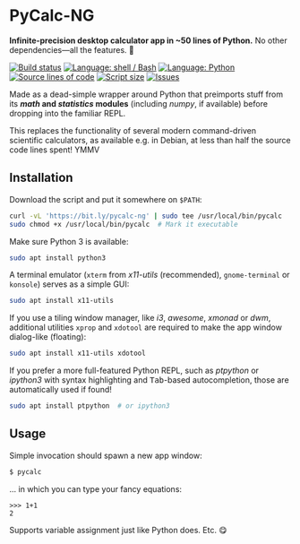 PyCalc-NG
=========

**Infinite-precision desktop calculator app in ~50 lines of Python.**
No other dependencies—all the features. 🙌

[![Build status](https://img.shields.io/github/actions/workflow/status/kernc/pycalc-ng/ci.yml?branch=master&style=for-the-badge)](https://github.com/kernc/pycalc-ng/actions)
[![Language: shell / Bash](https://img.shields.io/badge/lang-Shell-peachpuff?style=for-the-badge)](https://github.com/kernc/pycalc-ng)
[![Language: Python](https://img.shields.io/badge/lang-Python-blue?style=for-the-badge)](https://github.com/kernc/pycalc-ng)
[![Source lines of code](https://img.shields.io/endpoint?url=https%3A%2F%2Fghloc.vercel.app%2Fapi%2Fkernc%2Fpycalc-ng%2Fbadge?filter=pycalc%26format=human&style=for-the-badge&label=SLOC&color=skyblue)](https://ghloc.vercel.app/kernc/pycalc-ng)
[![Script size](https://img.shields.io/github/size/kernc/pycalc-ng/pycalc?style=for-the-badge&color=skyblue)](https://github.com/kernc/pycalc-ng)
[![Issues](https://img.shields.io/github/issues/kernc/pycalc-ng?style=for-the-badge)](https://github.com/kernc/pycalc-ng/issues)

Made as a dead-simple wrapper around Python that preimports
stuff from its **_math_ and _statistics_ modules** (including _numpy_, if available)
before dropping into the familiar REPL.

This replaces the functionality of several modern command-driven scientific calculators,
as available e.g. in Debian,
at less than half the source code lines spent! YMMV


Installation
------------
Download the script and put it somewhere on `$PATH`:
```sh
curl -vL 'https://bit.ly/pycalc-ng' | sudo tee /usr/local/bin/pycalc
sudo chmod +x /usr/local/bin/pycalc  # Mark it executable
```

Make sure Python 3 is available:
```sh
sudo apt install python3
```

A terminal emulator (`xterm` from _x11-utils_ (recommended), `gnome-terminal` or `konsole`)
serves as a simple GUI:
```sh
sudo apt install x11-utils
```
If you use a tiling window manager,
like _i3_, _awesome_, _xmonad_ or _dwm_,
additional utilities `xprop` and `xdotool` are required
to make the app window dialog-like (floating):
```sh
sudo apt install x11-utils xdotool
```

If you prefer a more full-featured Python REPL, such as _ptpython_ or _ipython3_
with syntax highlighting and <kbd>Tab</kbd>-based autocompletion,
those are automatically used if found!
```sh
sudo apt install ptpython  # or ipython3
```

Usage
-----
Simple invocation should spawn a new app window:
```sh
$ pycalc
```
... in which you can type your fancy equations:
```python-repl
>>> 1+1
2
```
Supports variable assignment just like Python does. Etc. 😋
